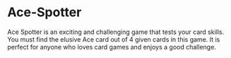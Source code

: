 # Ace-Spotter
Ace Spotter is an exciting and challenging game that tests your card skills. You must find the elusive Ace card out of 4 given cards in this game.
It is perfect for anyone who loves card games and enjoys a good challenge.
